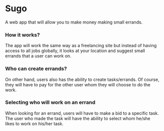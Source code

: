 # Sugo
A web app that will allow you to make money making small errands.

### How it works?
The app will work the same way as a freelancing site but instead of having access to all jobs globally, it looks at your location and suggest small errands that a user can work on.

### Who can create errands?
On other hand, users also has the ability to create tasks/errands. Of course, they will have to pay for the other user whom they will choose to do the work.

### Selecting who will work on an errand
When looking for an errand, users will have to make a bid to a specific task. The user who made the task will have the ability to select whom he/she likes to work on his/her task.
